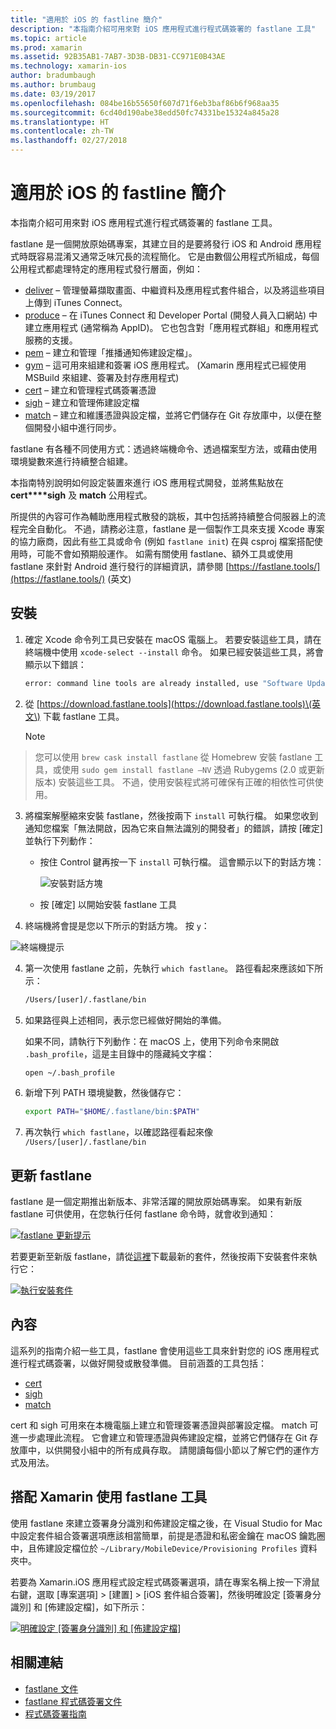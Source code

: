 ```yaml
---
title: "適用於 iOS 的 fastline 簡介"
description: "本指南介紹可用來對 iOS 應用程式進行程式碼簽署的 fastlane 工具"
ms.topic: article
ms.prod: xamarin
ms.assetid: 92B35AB1-7AB7-3D3B-DB31-CC971E0B43AE
ms.technology: xamarin-ios
author: bradumbaugh
ms.author: brumbaug
ms.date: 03/19/2017
ms.openlocfilehash: 084be16b55650f607d71f6eb3baf86b6f968aa35
ms.sourcegitcommit: 6cd40d190abe38edd50fc74331be15324a845a28
ms.translationtype: HT
ms.contentlocale: zh-TW
ms.lasthandoff: 02/27/2018
---
```

# <a name="introduction-to-fastlane-for-ios"></a>適用於 iOS 的 fastline 簡介

本指南介紹可用來對 iOS 應用程式進行程式碼簽署的 fastlane 工具。

fastlane 是一個開放原始碼專案，其建立目的是要將發行 iOS 和 Android 應用程式時既容易混淆又通常乏味冗長的流程簡化。 它是由數個公用程式所組成，每個公用程式都處理特定的應用程式發行層面，例如：

- [deliver](https://github.com/fastlane/fastlane/tree/master/deliver#readme) – 管理螢幕擷取畫面、中繼資料及應用程式套件組合，以及將這些項目上傳到 iTunes Connect。
- [produce](https://github.com/fastlane/fastlane/tree/master/produce#readme) – 在 iTunes Connect 和 Developer Portal (開發人員入口網站) 中建立應用程式 (通常稱為 AppID)。 它也包含對「應用程式群組」和應用程式服務的支援。
- [pem](https://github.com/fastlane/fastlane/tree/master/pem#readme) – 建立和管理「推播通知佈建設定檔」。
- [gym](https://github.com/fastlane/fastlane/tree/master/gym#readme) – 這可用來組建和簽署 iOS 應用程式。 (Xamarin 應用程式已經使用 MSBuild 來組建、簽署及封存應用程式)
- [cert](https://github.com/fastlane/fastlane/tree/master/cert#readme) – 建立和管理程式碼簽署憑證 
- [sigh](https://github.com/fastlane/fastlane/tree/master/sigh#readme) – 建立和管理佈建設定檔
- [match](https://github.com/fastlane/fastlane/tree/master/match#readme) – 建立和維護憑證與設定檔，並將它們儲存在 Git 存放庫中，以便在整個開發小組中進行同步。

fastlane 有各種不同使用方式：透過終端機命令、透過檔案型方法，或藉由使用環境變數來進行持續整合組建。 

本指南特別說明如何設定裝置來進行 iOS 應用程式開發，並將焦點放在 **cert****sigh** 及 **match** 公用程式。 

所提供的內容可作為輔助應用程式散發的跳板，其中包括將持續整合伺服器上的流程完全自動化。 不過，請務必注意，fastlane 是一個製作工具來支援 Xcode 專案的協力廠商，因此有些工具或命令 (例如 `fastlane init`) 在與 csproj 檔案搭配使用時，可能不會如預期般運作。 如需有關使用 fastlane、額外工具或使用 fastlane 來針對 Android 進行發行的詳細資訊，請參閱 [https://fastlane.tools/](https://fastlane.tools/) \(英文\)

<a name="Installation" />

## <a name="installation"></a>安裝

1. 確定 Xcode 命令列工具已安裝在 macOS 電腦上。 若要安裝這些工具，請在終端機中使用 `xcode-select --install` 命令。 如果已經安裝這些工具，將會顯示以下錯誤：

    ```bash
    error: command line tools are already installed, use "Software Update" to install updates
    ```

2. 從 [https://download.fastlane.tools](https://download.fastlane.tools)\(英文\) 下載 fastlane 工具。 

    > [!NOTE]
> 您可以使用 `brew cask install fastlane` 從 Homebrew 安裝 fastlane 工具，或使用 `sudo gem install fastlane –NV` 透過 Rubygems (2.0 或更新版本) 安裝這些工具。 不過，使用安裝程式將可確保有正確的相依性可供使用。 

3. 將檔案解壓縮來安裝 fastlane，然後按兩下 `install` 可執行檔。 如果您收到通知您檔案「無法開啟，因為它來自無法識別的開發者」的錯誤，請按 [確定] 並執行下列動作：
    - 按住 Control 鍵再按一下 `install` 可執行檔。 這會顯示以下的對話方塊：

      ![](images/fastlane-image12.png "安裝對話方塊")
    
    - 按 [確定] 以開始安裝 fastlane 工具

4. 終端機將會提是您以下所示的對話方塊。 按 `y`：

  ![](images/fastlane-image13.png "終端機提示")
 
4. 第一次使用 fastlane 之前，先執行 `which fastlane`。 路徑看起來應該如下所示： 

    ```bash
    /Users/[user]/.fastlane/bin
    ```

5. 如果路徑與上述相同，表示您已經做好開始的準備。

     如果不同，請執行下列動作：在 macOS 上，使用下列命令來開啟 `.bash_profile`，這是主目錄中的隱藏純文字檔：

    ```bash
    open ~/.bash_profile
    ```

6. 新增下列 PATH 環境變數，然後儲存它： 

    ```bash
    export PATH="$HOME/.fastlane/bin:$PATH"
    ```

7.  再次執行 `which fastlane`，以確認路徑看起來像 `/Users/[user]/.fastlane/bin`


## <a name="updating-fastlane"></a>更新 fastlane

fastlane 是一個定期推出新版本、非常活躍的開放原始碼專案。 如果有新版 fastlane 可供使用，在您執行任何 fastlane 命令時，就會收到通知：

[ ![](images/fastlane-image0.png "fastlane 更新提示")](images/fastlane-image0.png)


若要更新至新版 fastlane，請從[這裡](https://download.fastlane.tools)下載最新的套件，然後按兩下安裝套件來執行它：

[ ![](images/fastlane-image0a.png "執行安裝套件")](images/fastlane-image0a.png)


## <a name="contents"></a>內容

這系列的指南介紹一些工具，fastlane 會使用這些工具來針對您的 iOS 應用程式進行程式碼簽署，以做好開發或散發準備。 目前涵蓋的工具包括：

- [cert](~/ios/deploy-test/provisioning/fastlane/cert.md)
- [sigh](~/ios/deploy-test/provisioning/fastlane/sigh.md)
- [match](~/ios/deploy-test/provisioning/fastlane/match.md)

cert 和 sigh 可用來在本機電腦上建立和管理簽署憑證與部署設定檔。 match 可進一步處理此流程。 它會建立和管理憑證與佈建設定檔，並將它們儲存在 Git 存放庫中，以供開發小組中的所有成員存取。 請閱讀每個小節以了解它們的運作方式及用法。

## <a name="using-fastlane-tools-with-xamarin"></a>搭配 Xamarin 使用 fastlane 工具

使用 fastlane 來建立簽署身分識別和佈建設定檔之後，在 Visual Studio for Mac 中設定套件組合簽署選項應該相當簡單，前提是憑證和私密金鑰在 macOS 鑰匙圈中，且佈建設定檔位於 `~/Library/MobileDevice/Provisioning Profiles` 資料夾中。

若要為 Xamarin.iOS 應用程式設定程式碼簽署選項，請在專案名稱上按一下滑鼠右鍵，選取 [專案選項] > [建置] > [iOS 套件組合簽署]，然後明確設定 [簽署身分識別] 和 [佈建設定檔]，如下所示：

[ ![](images/fastlane-image11.png "明確設定 [簽署身分識別] 和 [佈建設定檔]")](images/fastlane-image11.png)

## <a name="related-links"></a>相關連結

- [fastlane 文件](https://fastlane.tools/)
- [fastlane 程式碼簽署文件](https://docs.fastlane.tools/codesigning/getting-started/)
- [程式碼簽署指南](https://codesigning.guide/)
